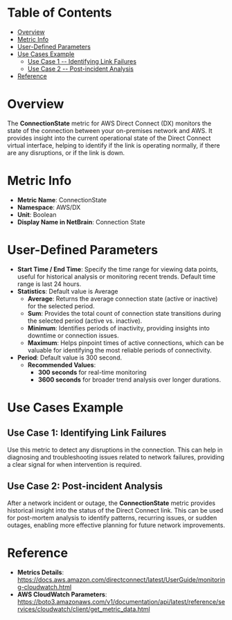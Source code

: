# Table of Contents
- [Overview](#overview)
- [Metric Info](#metric-info)
- [User-Defined Parameters](#user-defined-parameters)
- [Use Cases Example](#example)
    - [Use Case 1 -- Identifying Link Failures](#example-1) 
    - [Use Case 2 -- Post-incident Analysis](#example-2)
- [Reference](#reference)

# Overview <a name="overview"></a>
The <b>ConnectionState</b> metric for AWS Direct Connect (DX) monitors the state of the connection between your on-premises network and AWS. It provides insight into the current operational state of the Direct Connect virtual interface, helping to identify if the link is operating normally, if there are any disruptions, or if the link is down.


# Metric Info <a name="metric-info"></a>
* <b>Metric Name</b>: ConnectionState
* <b>Namespace</b>: AWS/DX
* <b>Unit</b>: Boolean
* <b>Display Name in NetBrain</b>: Connection State

# User-Defined Parameters <a name="user-defined-parameters"></a>
* <b>Start Time / End Time</b>: Specify the time range for viewing data points, useful for historical analysis or monitoring recent trends. Default time range is last 24 hours.
* <b>Statistics</b>: Default value is Average
  * <b>Average</b>: Returns the average connection state (active or inactive) for the selected period.
  * <b>Sum</b>: Provides the total count of connection state transitions during the selected period (active vs. inactive).
  * <b>Minimum</b>: Identifies periods of inactivity, providing insights into downtime or connection issues.
  * <b>Maximum</b>: Helps pinpoint times of active connections, which can be valuable for identifying the most reliable periods of connectivity.
* <b>Period</b>: Default value is 300 second.
  * <b>Recommended Values</b>:
    * <b>300 seconds</b> for real-time monitoring
    * <b>3600 seconds</b> for broader trend analysis over longer durations.

# Use Cases Example <a name="example"></a>
## Use Case 1: Identifying Link Failures <a name="example-1"></a>
Use this metric to detect any disruptions in the connection. This can help in diagnosing and troubleshooting issues related to network failures, providing a clear signal for when intervention is required.


## Use Case 2: Post-incident Analysis <a name="example-2"></a>
After a network incident or outage, the <b>ConnectionState</b> metric provides historical insight into the status of the Direct Connect link. This can be used for post-mortem analysis to identify patterns, recurring issues, or sudden outages, enabling more effective planning for future network improvements.



# Reference <a name="reference"></a>
* <b>Metrics Details</b>: https://docs.aws.amazon.com/directconnect/latest/UserGuide/monitoring-cloudwatch.html
* <b>AWS CloudWatch Parameters</b>: https://boto3.amazonaws.com/v1/documentation/api/latest/reference/services/cloudwatch/client/get_metric_data.html